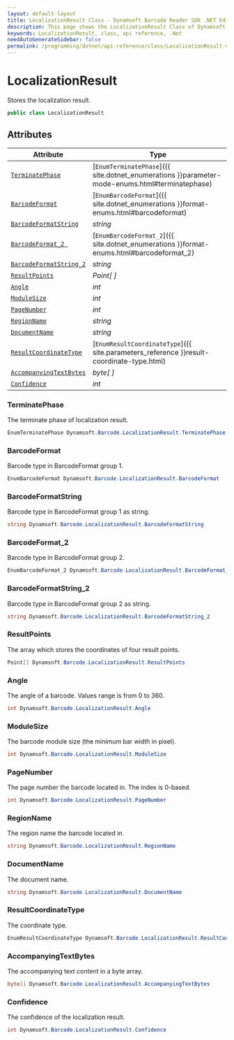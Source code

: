 ```yaml
---
layout: default-layout
title: LocalizationResult Class - Dynamsoft Barcode Reader SDK .NET Edition API Reference
description: This page shows the LocalizationResult Class of Dynamsoft Barcode Reader SDK .NET Edition.
keywords: LocalizationResult, class, api reference, .Net
needAutoGenerateSidebar: false
permalink: /programming/dotnet/api-reference/class/LocalizationResult-v7.6.0.html
---
```



# LocalizationResult
Stores the localization result.

```csharp
public class LocalizationResult
```  

## Attributes
  
| Attribute | Type |
|---------- | ---- |
| [`TerminatePhase`](#terminatephase) | [`EnumTerminatePhase`]({{ site.dotnet_enumerations }}parameter-mode-enums.html#terminatephase) |
| [`BarcodeFormat`](#barcodeformat) | [`EnumBarcodeFormat`]({{ site.dotnet_enumerations }}format-enums.html#barcodeformat) |
| [`BarcodeFormatString`](#barcodeformatstring) | *string* |
| [`BarcodeFormat_2 `](#barcodeformat_2 ) | [`EnumBarcodeFormat_2`]({{ site.dotnet_enumerations }}format-enums.html#barcodeformat_2) |
| [`BarcodeFormatString_2`](#barcodeformatstring_2) | *string* |
| [`ResultPoints`](#resultpoints) | *Point[ ]* |
| [`Angle`](#angle) | *int* |
| [`ModuleSize`](#modulesize) | *int* |
| [`PageNumber`](#pagenumber) | *int* |
| [`RegionName`](#regionname) | *string* |
| [`DocumentName`](#documentname)| *string* |
| [`ResultCoordinateType`](#resultcoordinatetype) | [`EnumResultCoordinateType`]({{ site.parameters_reference }}result-coordinate-type.html) |
| [`AccompanyingTextBytes`](#accompanyingtextbytes) | *byte[ ]* |
| [`Confidence`](#confidence) | *int* |


### TerminatePhase
The terminate phase of localization result.

```csharp
EnumTerminatePhase Dynamsoft.Barcode.LocalizationResult.TerminatePhase
```

### BarcodeFormat
Barcode type in BarcodeFormat group 1.

```csharp
EnumBarcodeFormat Dynamsoft.Barcode.LocalizationResult.BarcodeFormat
```

### BarcodeFormatString
Barcode type in BarcodeFormat group 1 as string.

```csharp
string Dynamsoft.Barcode.LocalizationResult.BarcodeFormatString
```

### BarcodeFormat_2
Barcode type in BarcodeFormat group 2.

```csharp
EnumBarcodeFormat_2 Dynamsoft.Barcode.LocalizationResult.BarcodeFormat_2
```

### BarcodeFormatString_2
Barcode type in BarcodeFormat group 2 as string.

```csharp
string Dynamsoft.Barcode.LocalizationResult.BarcodeFormatString_2
```

### ResultPoints
The array which stores the coordinates of four result points. 

```csharp
Point[] Dynamsoft.Barcode.LocalizationResult.ResultPoints
```

### Angle
The angle of a barcode. Values range is from 0 to 360.

```csharp
int Dynamsoft.Barcode.LocalizationResult.Angle
```

### ModuleSize
The barcode module size (the minimum bar width in pixel).

```csharp
int Dynamsoft.Barcode.LocalizationResult.ModuleSize
```

### PageNumber
The page number the barcode located in. The index is 0-based.

```csharp
int Dynamsoft.Barcode.LocalizationResult.PageNumber
```

### RegionName
The region name the barcode located in.

```csharp
string Dynamsoft.Barcode.LocalizationResult.RegionName
```

### DocumentName
The document name.

```csharp
string Dynamsoft.Barcode.LocalizationResult.DocumentName
```

### ResultCoordinateType
The coordinate type.

```csharp
EnumResultCoordinateType Dynamsoft.Barcode.LocalizationResult.ResultCoordinateType
```

### AccompanyingTextBytes
The accompanying text content in a byte array.

```csharp
byte[] Dynamsoft.Barcode.LocalizationResult.AccompanyingTextBytes
```

### Confidence
The confidence of the localization result.

```csharp
int Dynamsoft.Barcode.LocalizationResult.Confidence
```
